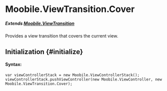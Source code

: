 Moobile.ViewTransition.Cover
================================================================================

##### Extends [Moobile.ViewTransition](../ViewTransition/ViewTransition.md)

<div data-simulator-app="assets/classes/ViewTransition/ViewTransition.Cover.html"></div>

Provides a view transition that covers the current view.

Initialization {#initialize}
--------------------------------------------------------------------------------

#### Syntax:

	var viewControllerStack = new Moobile.ViewControllerStack();
	viewControllerStack.pushViewController(new Moobile.ViewController, new Moobile.ViewTransition.Cover);